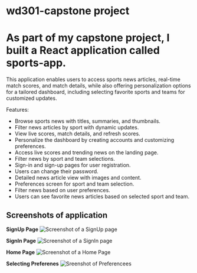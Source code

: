 # wd301-capstone project
# As part of my capstone project, I built a React application called sports-app.

This application enables users to access sports news articles, real-time match scores, and match details, while also offering personalization options for a tailored dashboard, including selecting favorite sports and teams for customized updates.

Features:
* Browse sports news with titles, summaries, and thumbnails.
* Filter news articles by sport with dynamic updates.
* View live scores, match details, and refresh scores.
* Personalize the dashboard by creating accounts and customizing preferences.
* Access live scores and trending news on the landing page.
* Filter news by sport and team selections.
* Sign-in and sign-up pages for user registration.
* Users can change their password.
* Detailed news article view with images and content.
* Preferences screen for sport and team selection.
* Filter news based on user preferences.
* Users can see favorite news articles based on selected sport and team.

## Screenshots of application
**SignUp Page**
![Screenshot of a SignUp page](https://drive.google.com/uc?export=view&id=1XHQnWrhdC1XY8aBwbMO6BBFgxECCK7bK)

**SignIn Page**
![Screenshot of a SignIn page](https://drive.google.com/uc?export=view&id=1y614j4stEyENvAIJP7OUYiUKfNqp7oP5)

**Home Page**
![Screenshot of a Home Page](https://drive.google.com/uc?export=view&id=1AJaGqfbp2exypN_jNfYbzachY0NBt01W)

**Selecting Preferenes**
![Sreenshot of Preferencees](https://drive.google.com/uc?export=view&id=1lqUE9Z5sw8AlD75hvZUiBflwQDu9N_st)
